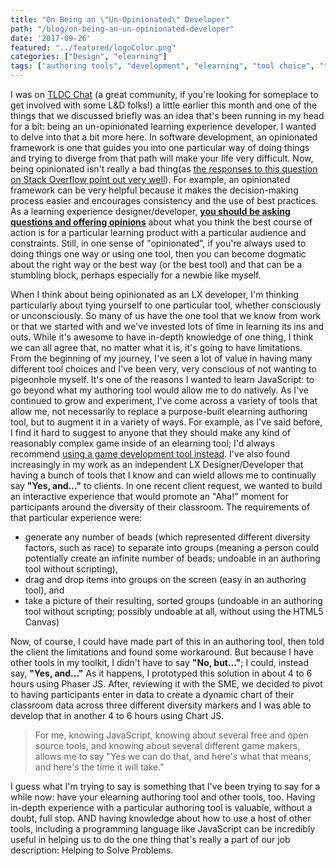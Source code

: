 ```yaml
---
title: "On Being an \"Un-Opinionated\" Developer"
path: "/blog/on-being-an-un-opinionated-developer"
date: '2017-09-26'
featured: "../featured/logoColor.png"
categories: ["Design", "elearning"]
tags: ["authoring tools", "development", "elearning", "tool choice", "toolkit"]
---
```


I was on [TLDC Chat](https://tldc.us/2017/09/07/knanthony/) (a great community, if you're looking for someplace to get involved with some L&D folks!) a little earlier this month and one of the things that we discussed briefly was an idea that's been running in my head for a bit: being an un-opinionated learning experience developer. I wanted to delve into that a bit more here. In software development, an opinionated framework is one that guides you into one particular way of doing things and trying to diverge from that path will make your life very difficult. Now, being opinionated isn't really a bad thing(as [the responses to this question on Stack Overflow point out very well](https://stackoverflow.com/questions/802050/what-is-opinionated-software)). For example, an opinionated framework can be very helpful because it makes the decision-making process easier and encourages consistency and the use of best practices. As a learning experience designer/developer, [**you should be asking questions and offering opinions**](https://teamgaslight.com/blog/how-to-be-opinionated-without-turning-into-the-office-a-star-star-hole) about what you think the best course of action is for a particular learning product with a particular audience and constraints. Still, in one sense of "opinionated", if you're always used to doing things one way or using one tool, then you can become dogmatic about the right way or the best way (or the best tool) and that can be a stumbling block, perhaps especially for a newbie like myself.

When I think about being opinionated as an LX developer, I'm thinking particularly about tying yourself to one particular tool, whether consciously or unconsciously. So many of us have the one tool that we know from work or that we started with and we've invested lots of time in learning its ins and outs. While it's awesome to have in-depth knowledge of one thing, I think we can all agree that, no matter what it is, it's going to have limitations. From the beginning of my journey, I've seen a lot of value in having many different tool choices and I've been very, very conscious of not wanting to pigeonhole myself. It's one of the reasons I wanted to learn JavaScript: to go beyond what my authoring tool would allow me to do natively. As I've continued to grow and experiment, I've come across a variety of tools that allow me, not necessarily to replace a purpose-built elearning authoring tool, but to augment it in a variety of ways. For example, as I've said before, I find it hard to suggest to anyone that they should make any kind of reasonably complex game inside of an elearning tool; I'd always recommend [using a game development tool instead](/blog/dearid-game-makers/). I've also found increasingly in my work as an independent LX Designer/Developer that having a bunch of tools that I know and can wield allows me to continually say **"Yes, and..."** to clients. In one recent client request, we wanted to build an interactive experience that would promote an "Aha!" moment for participants around the diversity of their classroom. The requirements of that particular experience were:

*   generate any number of beads (which represented different diversity factors, such as race) to separate into groups (meaning a person could potentially create an infinite number of beads; undoable in an authoring tool without scripting),
*   drag and drop items into groups on the screen (easy in an authoring tool), and
*   take a picture of their resulting, sorted groups (undoable in an authoring tool without scripting; possibly undoable at all, without using the HTML5 Canvas)

Now, of course, I could have made part of this in an authoring tool, then told the client the limitations and found some workaround. But because I have other tools in my toolkit, I didn't have to say **"No, but..."**; I could, instead say, **"Yes, and..."** As it happens, I prototyped this solution in about 4 to 6 hours using Phaser JS. After, reviewing it with the SME, we decided to pivot to having participants enter in data to create a dynamic chart of their classroom data across three different diversity markers and I was able to develop that in another 4 to 6 hours using Chart JS.
> For me, knowing JavaScript, knowing about several free and open source tools, and knowing about several different game makers, allows me to say "Yes we can do that, and here's what that means, and here's the time it will take."

I guess what I'm trying to say is something that I've been trying to say for a while now: have your elearning authoring tool and other tools, too. Having in-depth experience with a particular authoring tool is valuable, without a doubt, full stop. AND having knowledge about how to use a host of other tools, including a programming language like JavaScript can be incredibly useful in helping us to do the one thing that's really a part of our job description: Helping to Solve Problems.
